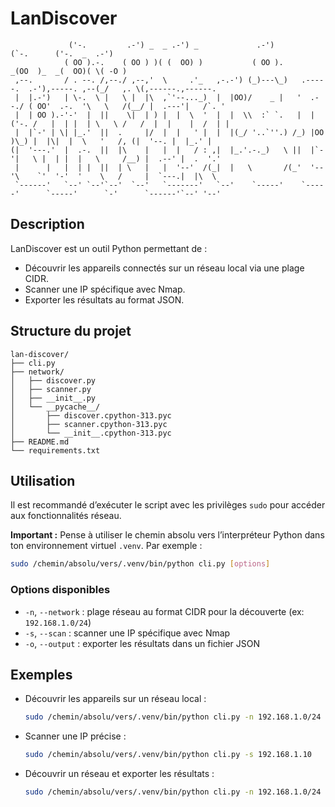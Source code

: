 # LanDiscover

```
             ('-.         .-') _  _ .-') _             .-')                                 (`-.      ('-.  _  .-')   
            ( OO ).-.    ( OO ) )( (  OO) )           ( OO ).                             _(OO  )_  _(  OO)( \( -O )  
 ,--.       / . --. /,--./ ,--,'  \     .'_   ,-.-') (_)---\_)   .-----.  .-'),-----. ,--(_/   ,. \(,------.,------.  
 |  |.-')   | \-.  \ |   \ |  |\  ,`'--..._)  |  |OO)/    _ |   '  .--./ ( OO'  .-.  '\   \   /(__/ |  .---'|   /`. ' 
 |  | OO ).-'-'  |  ||    \|  | ) |  |  \  '  |  |  \\  :` `.   |  |('-. /   |  | |  | \   \ /   /  |  |    |  /  | | 
 |  |`-' | \| |_.'  ||  .     |/  |  |   ' |  |  |(_/ '..`''.) /_) |OO  )\_) |  |\|  |  \   '   /, (|  '--. |  |_.' | 
(|  '---.'  |  .-.  ||  |\    |   |  |   / : ,|  |_.'.-._)   \ ||  |`-'|   \ |  | |  |   \     /__) |  .--' |  .  '.' 
 |      |   |  | |  ||  | \   |   |  '--'  /(_|  |   \       /(_'  '--'\    `'  '-'  '    \   /     |  `---.|  |\  \  
 `------'   `--' `--'`--'  `--'   `-------'   `--'    `-----'    `-----'      `-----'      `-'      `------'`--' '--' 
```

## Description

LanDiscover est un outil Python permettant de :

* Découvrir les appareils connectés sur un réseau local via une plage CIDR.
* Scanner une IP spécifique avec Nmap.
* Exporter les résultats au format JSON.

## Structure du projet

```
lan-discover/
├── cli.py
├── network/
│   ├── discover.py
│   ├── scanner.py
│   ├── __init__.py
│   └── __pycache__/
│       ├── discover.cpython-313.pyc
│       ├── scanner.cpython-313.pyc
│       └── __init__.cpython-313.pyc
├── README.md
└── requirements.txt
```

## Utilisation

Il est recommandé d’exécuter le script avec les privilèges `sudo` pour accéder aux fonctionnalités réseau.

**Important :** Pense à utiliser le chemin absolu vers l’interpréteur Python dans ton environnement virtuel `.venv`. Par exemple :

```bash
sudo /chemin/absolu/vers/.venv/bin/python cli.py [options]
```

### Options disponibles

* `-n`, `--network` : plage réseau au format CIDR pour la découverte (ex: `192.168.1.0/24`)
* `-s`, `--scan` : scanner une IP spécifique avec Nmap
* `-o`, `--output` : exporter les résultats dans un fichier JSON

## Exemples

* Découvrir les appareils sur un réseau local :

  ```bash
  sudo /chemin/absolu/vers/.venv/bin/python cli.py -n 192.168.1.0/24
  ```

* Scanner une IP précise :

  ```bash
  sudo /chemin/absolu/vers/.venv/bin/python cli.py -s 192.168.1.10
  ```

* Découvrir un réseau et exporter les résultats :

  ```bash
  sudo /chemin/absolu/vers/.venv/bin/python cli.py -n 192.168.1.0/24 -o resultat.json
  ```